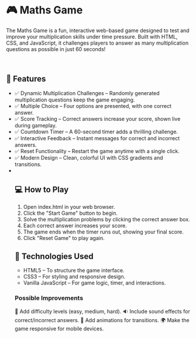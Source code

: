 <h1>🎮 Maths Game</h1>
<p>The Maths Game is a fun, interactive web-based game designed to test and improve your multiplication skills under time pressure. Built with HTML, CSS, and JavaScript, it challenges players to answer as many multiplication questions as possible in just 60 seconds!</p>
<br>
<h2>🚀 Features</h2>
<ul>
<li>✅ Dynamic Multiplication Challenges – Randomly generated multiplication questions keep the game engaging.</li>
<li>✅ Multiple Choice – Four options are presented, with one correct answer.</li>
<li>✅ Score Tracking – Correct answers increase your score, shown live during gameplay.</li>
<li>✅ Countdown Timer – A 60-second timer adds a thrilling challenge.</li>
<li>✅ Interactive Feedback – Instant messages for correct and incorrect answers.</li>
<li>✅ Reset Functionality – Restart the game anytime with a single click.</li>
<li>✅ Modern Design – Clean, colorful UI with CSS gradients and transitions.<li>
<br>
<h2>💻 How to Play</h2>
<ol>
<li>Open index.html in your web browser.</li>
<li>Click the "Start Game" button to begin.</li>
<li>Solve the multiplication problems by clicking the correct answer box.</li>
<li>Each correct answer increases your score.</li>
<li>The game ends when the timer runs out, showing your final score.</li>
<li>Click "Reset Game" to play again.</li>
</ol>
<h2>🧩 Technologies Used</h2>
<ul>
<li>HTML5 – To structure the game interface.</li>
<li>CSS3 – For styling and responsive design.</li>
<li>Vanilla JavaScript – For game logic, timer, and interactions.</li>
</ul>
<h3>Possible Improvements</h3>
<p>🎯 Add difficulty levels (easy, medium, hard). 🔉 Include sound effects for correct/incorrect answers. 🎨 Add animations for transitions. 🌍 Make the game responsive for mobile devices.</p>